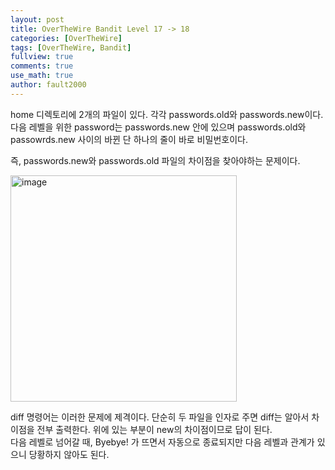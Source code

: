 ```yaml
---
layout: post
title: OverTheWire Bandit Level 17 -> 18
categories: [OverTheWire]
tags: [OverTheWire, Bandit]
fullview: true
comments: true
use_math: true
author: fault2000
---
```


home 디렉토리에 2개의 파일이 있다. 각각 passwords.old와 passwords.new이다.  
다음 레벨을 위한 password는 passwords.new 안에 있으며 passwords.old와 passowrds.new 사이의 바뀐 단 하나의 줄이 바로 비밀번호이다.  

즉, passwords.new와 passwords.old 파일의 차이점을 찾아야하는 문제이다.

<img width="362" alt="image" src="https://user-images.githubusercontent.com/73513005/190911729-d42ab2e5-844b-4106-81d2-f813256d5ac6.png">

diff 명령어는 이러한 문제에 제격이다. 단순히 두 파일을 인자로 주면 diff는 알아서 차이점을 전부 출력한다. 위에 있는 부분이 new의 차이점이므로 답이 된다.  
다음 레벨로 넘어갈 때, Byebye! 가 뜨면서 자동으로 종료되지만 다음 레벨과 관계가 있으니 당황하지 않아도 된다.

